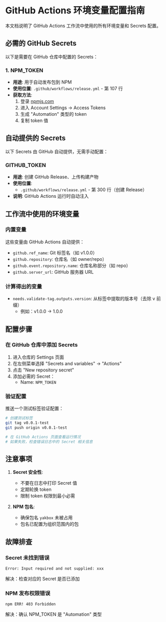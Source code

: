 # GitHub Actions 环境变量配置指南

本文档说明了 GitHub Actions 工作流中使用的所有环境变量和 Secrets 配置。

## 必需的 GitHub Secrets

以下是需要在 GitHub 仓库中配置的 Secrets：

### 1. NPM_TOKEN

- **用途**: 用于自动发布包到 NPM
- **使用位置**: `.github/workflows/release.yml` - 第 107 行
- **获取方法**:
  1. 登录 [npmjs.com](https://www.npmjs.com/)
  2. 进入 Account Settings → Access Tokens
  3. 生成 "Automation" 类型的 token
  4. 复制 token 值

## 自动提供的 Secrets

以下 Secrets 由 GitHub 自动提供，无需手动配置：

### GITHUB_TOKEN

- **用途**: 创建 GitHub Release、上传构建产物
- **使用位置**:
  - `.github/workflows/release.yml` - 第 300 行（创建 Release）
- **说明**: GitHub Actions 运行时自动注入

## 工作流中使用的环境变量

### 内置变量

这些变量由 GitHub Actions 自动提供：

- `github.ref_name`: Git 标签名（如 v1.0.0）
- `github.repository`: 仓库名（如 owner/repo）
- `github.event.repository.name`: 仓库名称部分（如 repo）
- `github.server_url`: GitHub 服务器 URL

### 计算得出的变量

- `needs.validate-tag.outputs.version`: 从标签中提取的版本号（去除 v 前缀）
  - 例如：v1.0.0 → 1.0.0

## 配置步骤

### 在 GitHub 仓库中添加 Secrets

1. 进入仓库的 Settings 页面
2. 在左侧菜单选择 "Secrets and variables" → "Actions"
3. 点击 "New repository secret"
4. 添加必需的 Secret：
   - Name: `NPM_TOKEN`

### 验证配置

推送一个测试标签验证配置：

```bash
# 创建测试标签
git tag v0.0.1-test
git push origin v0.0.1-test

# 在 GitHub Actions 页面查看运行情况
# 如果失败，检查错误日志中的 Secret 相关信息
```

## 注意事项

1. **Secret 安全性**:
   - 不要在日志中打印 Secret 值
   - 定期轮换 token
   - 限制 token 权限到最小必需

2. **NPM 包名**:
   - 确保包名 `yakbox` 未被占用
   - 包名已配置为组织范围内的包

## 故障排查

### Secret 未找到错误

```
Error: Input required and not supplied: xxx
```

解决：检查对应的 Secret 是否已添加

### NPM 发布权限错误

```
npm ERR! 403 Forbidden
```

解决：确认 NPM_TOKEN 是 "Automation" 类型
